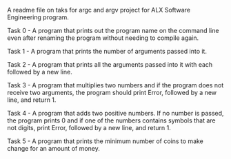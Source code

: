 A readme file on taks for argc and argv project for ALX Software Engineering program.

Task 0 - A program that prints out the program name on the command line even after renaming the program without needing to compile again.

Task 1 - A program that prints the number of arguments passed into it.

Task 2 - A program that prints all the arguments passed into it with each followed by a new line.

Task 3 - A program that multiplies two numbers and if the program does not receive two arguments, the program should print Error, followed by a new line, and return 1.

Task 4 - A program that adds two positive numbers. If no number is passed, the program prints 0 and if one of the numbers contains symbols that are not digits, print Error, followed by a new line, and return 1.

Task 5 - A program that prints the minimum number of coins to make change for an amount of money.
